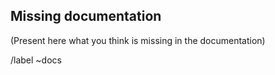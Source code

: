## Missing documentation 

(Present here what you think is missing in the documentation)

/label ~docs